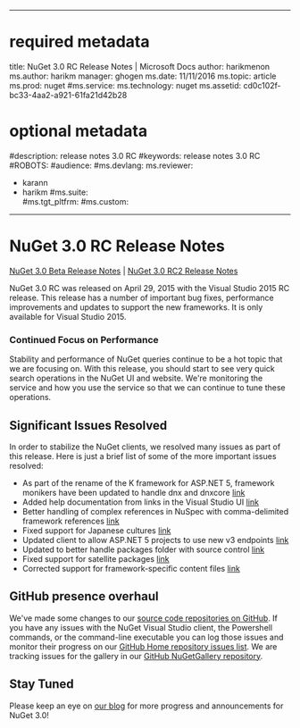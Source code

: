 
--- 
# required metadata 
 
title: NuGet 3.0 RC Release Notes | Microsoft Docs 
author: harikmenon
ms.author: harikm 
manager: ghogen 
ms.date: 11/11/2016 
ms.topic: article 
ms.prod: nuget 
#ms.service: 
ms.technology: nuget 
ms.assetid: cd0c102f-bc33-4aa2-a921-61fa21d42b28 
 
# optional metadata 
 
#description: release notes 3.0 RC
#keywords: release notes 3.0 RC
#ROBOTS: 
#audience: 
#ms.devlang: 
ms.reviewer:  
- karann 
- harikm 
#ms.suite:  
#ms.tgt_pltfrm: 
#ms.custom: 
 
---
# NuGet 3.0 RC Release Notes

[NuGet 3.0 Beta Release Notes](../release-notes/nuget-3.0-beta.md) | [NuGet 3.0 RC2 Release Notes](../release-notes/nuget-3.0-RC2.md)

NuGet 3.0 RC was released on April 29, 2015 with the Visual Studio 2015 RC release. This release has a number of important bug fixes, performance improvements and updates to support the new frameworks.  It is only available for Visual Studio 2015.

### Continued Focus on Performance 

Stability and performance of NuGet queries continue to be a hot topic that we are focusing on.  With this release, you should start to see very quick search operations in the NuGet UI and website.  We're monitoring the service and how you use the service so that we can continue to tune these operations.

## Significant Issues Resolved

In order to stabilize the NuGet clients, we resolved many issues as part of this release.  Here is just a brief list of some of the more important issues resolved:  

* As part of the rename of the K framework for ASP.NET 5, framework monikers have been updated to handle dnx and dnxcore [link](https://github.com/NuGet/Home/issues/215)
* Added help documentation from links in the Visual Studio UI [link](https://github.com/NuGet/Home/issues/232)
* Better handling of complex references in NuSpec with comma-delimited framework references [link](https://github.com/NuGet/Home/issues/276)
* Fixed support for Japanese cultures [link](https://github.com/NuGet/Home/issues/253)
* Updated client to allow ASP.NET 5 projects to use new v3 endpoints [link](https://github.com/NuGet/Home/issues/219)
* Updated to better handle packages folder with source control [link](https://github.com/NuGet/Home/issues/56)
* Fixed support for satellite packages [link](https://github.com/NuGet/Home/issues/17)
* Corrected support for framework-specific content files [link](https://github.com/NuGet/Home/issues/18)

## GitHub presence overhaul

We've made some changes to our [source code repositories on GitHub](http://github.com/nuget/home).  If you have any issues with the NuGet Visual Studio client, the Powershell commands, or the command-line executable you can log those issues and monitor their progress on our [GitHub Home repository issues list](http://github.com/nuget/home/issues).  We are tracking issues for the gallery in our [GitHub NuGetGallery repository](http://github.com/nuget/NuGetGallery/issues).


## Stay Tuned

Please keep an eye on [our blog](http://blog.nuget.org) for more progress and announcements for NuGet 3.0!